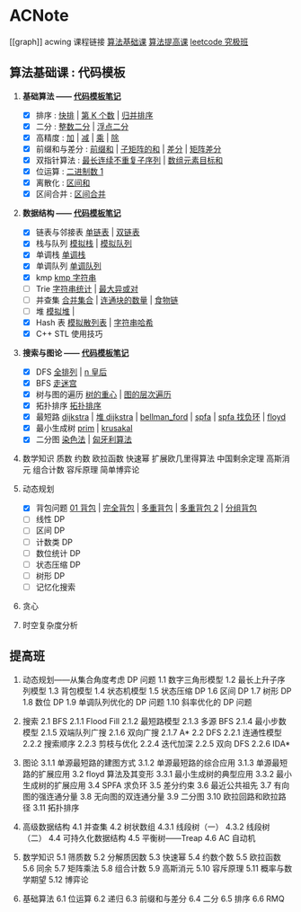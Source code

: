 # ACNote

[[graph]]
acwing 课程链接
[算法基础课](https://www.acwing.com/activity/content/introduction/11/)
[算法提高课](https://www.acwing.com/activity/content/introduction/16/)
[leetcode 究极班](https://www.acwing.com/activity/content/introduction/31/)

## 算法基础课 : 代码模板

1. **基础算法 —— [代码模板笔记](Essential%20Algorithms.md)**

   - [x] 排序 : [快排](/1.%20基础算法/1-785.%20快速排序.md) | [第 K 个数](/1.%20基础算法/2-786.%20第k个数.md) | [归并排序](/1.%20基础算法/3-787.%20归并排序.md)
   - [x] 二分 : [整数二分](/1.%20基础算法/4-789.%20数的范围.md) | [浮点二分](/1.%20基础算法/5-790.%20数的三次方根.md)
   - [x] 高精度 : [加](/1.%20基础算法/6-791.%20高精度加法.md) | [减](/1.%20基础算法/7-792.%20高精度减法.md) | [乘](/1.%20基础算法/8-793.%20高精度乘法.md) | [除](/1.%20基础算法/9-794.%20高精度除法.md)
   - [x] 前缀和与差分 : [前缀和](/1.%20基础算法/10-795.%20前缀和.md) | [子矩阵的和](/1.%20基础算法/11-796.%20子矩阵的和.md) | [差分](/1.%20基础算法/12-797.%20差分.md) | [矩阵差分](/1.%20基础算法/13-798.%20差分矩阵.md)
   - [x] 双指针算法 : [最长连续不重复子序列](/1.%20基础算法/14-799.%20最长连续不重复子序列.md) | [数组元素目标和](/1.%20基础算法/15-800.%20数组元素的目标和.md)
   - [x] 位运算 : [二进制数 1](/1.%20基础算法/16-801.%20二进制中1的个数.md)
   - [x] 离散化 : [区间和](/1.%20基础算法/17-802.%20区间和.md)
   - [x] 区间合并 : [区间合并](/1.%20基础算法/18-803.%20区间合并.md)

2. **数据结构 —— [代码模板笔记](DataStructure.md)**

   - [x] 链表与邻接表 [单链表](/2.基本数据结构/1-826.%20单链表.md) | [双链表](2.基本数据结构/2-827.%20双链表.md)
   - [x] 栈与队列 [模拟栈](/2.基本数据结构/3-828.%20模拟栈.md) | [模拟队列](2.基本数据结构/4-829.%20模拟队列%20.md)
   - [x] 单调栈 [单调栈](/2.基本数据结构/5-830.%20单调栈.md)
   - [x] 单调队列 [单调队列](/2.基本数据结构/4-829.%20模拟队列%20.md)
   - [x] kmp [kmp 字符串](/2.基本数据结构/7-831.%20KMP字符串.md)
   - [ ] Trie [字符串统计](/2.基本数据结构/8-835.%20Trie字符串统计.md) | [最大异或对](/2.基本数据结构/9-143.%20最大异或对.md)
   - [ ] 并查集 [合并集合](/2.基本数据结构/10-836.%20合并集合%20Union-Find.md) | [连通块的数量](/2.基本数据结构/11-837.%20连通块中点的数量%20Union-Find.md) | [食物链](/2.基本数据结构/12-240.%20食物链.md)
   - [ ] 堆 [模拟堆](/2.基本数据结构/14-839.%20模拟堆.md) | [](/2.基本数据结构/13-838.%20堆排序.md)
   - [x] Hash 表 [模拟散列表](/2.基本数据结构/15-840.%20模拟散列表.md) | [字符串哈希](/2.基本数据结构/16-841.%20字符串哈希.md)
   - [x] C++ STL 使用技巧

3. **搜索与图论 —— [代码模板笔记](/graph.md)**

   - [x] DFS [全排列](/3.搜索与图论/1-842.%20排列数字.md) | [n 皇后](/3.搜索与图论/2-843.%20n-皇后问题.md)
   - [x] BFS [走迷宫](/3.搜索与图论/3-844.%20走迷宫.md)
   - [x] 树与图的遍历 [树的重心](/3.搜索与图论/5-846.%20树的重心.md) | [图的层次遍历](/3.搜索与图论/6-847.%20图中点的层次.md)
   - [x] 拓扑排序 [拓扑排序](/3.搜索与图论/7-848.%20有向图的拓扑序列.md)
   - [x] 最短路 [dijkstra](/3.搜索与图论/8-849.%20Dijkstra求最短路%20I%20.md) | [堆 dijkstra](/3.搜索与图论/9-850.%20Dijkstra求最短路%20II%20.md) | [bellman_ford](/3.搜索与图论/10-853.%20有边数限制的最短路.md) | [spfa](/3.搜索与图论/11-851.%20spfa求最短路.md) | [spfa 找负环](/3.搜索与图论/12-852.%20spfa判断负环.md) | [floyd](3.搜索与图论/13-854.%20Floyd求最短路.md)
   - [x] 最小生成树 [prim](/3.搜索与图论/14-858.%20Prim算法求最小生成树.md) | [krusakal](/3.搜索与图论/15-859.%20Kruskal算法求最小生成树.md)
   - [x] 二分图 [染色法](/3.搜索与图论/16-860.%20染色法判定二分图.md) | [匈牙利算法](/3.搜索与图论/17-861.%20二分图的最大匹配.md)

4. 数学知识
   质数
   约数
   欧拉函数
   快速幂
   扩展欧几里得算法
   中国剩余定理
   高斯消元
   组合计数
   容斥原理
   简单博弈论
5. 动态规划
   - [x] 背包问题 [01 背包](/5.动态规划/1-2.01背包问题.md) | [完全背包](/5.动态规划/2-3.完全背包问题.md) | [多重背包](/5.动态规划/3-4.多重背包问题.md) | [多重背包 2](/5.动态规划/4-5.%20多重背包问题%20II.md) | [分组背包](/5.动态规划/5-9.%20分组背包问题.md)
   - [ ] 线性 DP
   - [ ] 区间 DP
   - [ ] 计数类 DP
   - [ ] 数位统计 DP
   - [ ] 状态压缩 DP
   - [ ] 树形 DP
   - [ ] 记忆化搜索
6. 贪心

7. 时空复杂度分析

## 提高班

1. 动态规划——从集合角度考虑 DP 问题
   1.1 数字三角形模型
   1.2 最长上升子序列模型
   1.3 背包模型
   1.4 状态机模型
   1.5 状态压缩 DP
   1.6 区间 DP
   1.7 树形 DP
   1.8 数位 DP
   1.9 单调队列优化的 DP 问题
   1.10 斜率优化的 DP 问题

2. 搜索
   2.1 BFS
   2.1.1 Flood Fill
   2.1.2 最短路模型
   2.1.3 多源 BFS
   2.1.4 最小步数模型
   2.1.5 双端队列广搜
   2.1.6 双向广搜
   2.1.7 A*
   2.2 DFS
   2.2.1 连通性模型
   2.2.2 搜索顺序
   2.2.3 剪枝与优化
   2.2.4 迭代加深
   2.2.5 双向 DFS
   2.2.6 IDA*

3. 图论
   3.1.1 单源最短路的建图方式
   3.1.2 单源最短路的综合应用
   3.1.3 单源最短路的扩展应用
   3.2 floyd 算法及其变形
   3.3.1 最小生成树的典型应用
   3.3.2 最小生成树的扩展应用
   3.4 SPFA 求负环
   3.5 差分约束
   3.6 最近公共祖先
   3.7 有向图的强连通分量
   3.8 无向图的双连通分量
   3.9 二分图
   3.10 欧拉回路和欧拉路径
   3.11 拓扑排序

4. 高级数据结构
   4.1 并查集
   4.2 树状数组
   4.3.1 线段树（一）
   4.3.2 线段树（二）
   4.4 可持久化数据结构
   4.5 平衡树——Treap
   4.6 AC 自动机

5. 数学知识
   5.1 筛质数
   5.2 分解质因数
   5.3 快速幂
   5.4 约数个数
   5.5 欧拉函数
   5.6 同余
   5.7 矩阵乘法
   5.8 组合计数
   5.9 高斯消元
   5.10 容斥原理
   5.11 概率与数学期望
   5.12 博弈论
6. 基础算法
   6.1 位运算
   6.2 递归
   6.3 前缀和与差分
   6.4 二分
   6.5 排序
   6.6 RMQ

